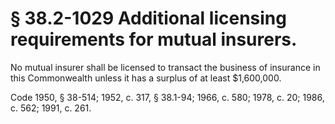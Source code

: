 # § 38.2-1029 Additional licensing requirements for mutual insurers.

<p>No mutual insurer shall be licensed to transact the business of insurance in this Commonwealth unless it has a surplus of at least $1,600,000.</p><p>Code 1950, § 38-514; 1952, c. 317, § 38.1-94; 1966, c. 580; 1978, c. 20; 1986, c. 562; 1991, c. 261.</p>